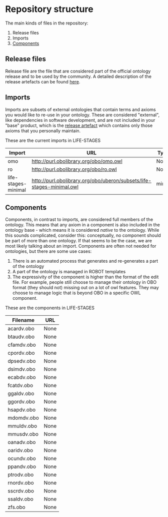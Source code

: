 # Repository structure

The main kinds of files in the repository:

1. Release files
2. Imports
3. [Components](#components)

## Release files
Release file are the file that are considered part of the official ontology release and to be used by the community. A detailed description of the release artefacts can be found [here](https://github.com/INCATools/ontology-development-kit/blob/master/docs/ReleaseArtefacts.md).

## Imports
Imports are subsets of external ontologies that contain terms and axioms you would like to re-use in your ontology. These are considered "external", like dependencies in software development, and are not included in your "base" product, which is the [release artefact](https://github.com/INCATools/ontology-development-kit/blob/master/docs/ReleaseArtefacts.md) which contains only those axioms that you personally maintain.

These are the current imports in LIFE-STAGES

| Import | URL | Type |
| ------ | --- | ---- |
| omo | http://purl.obolibrary.org/obo/omo.owl | None |
| ro | http://purl.obolibrary.org/obo/ro.owl | None |
| life-stages-minimal | http://purl.obolibrary.org/obo/uberon/subsets/life-stages-minimal.owl | mirror |

## Components
Components, in contrast to imports, are considered full members of the ontology. This means that any axiom in a component is also included in the ontology base - which means it is considered _native_ to the ontology. While this sounds complicated, consider this: conceptually, no component should be part of more than one ontology. If that seems to be the case, we are most likely talking about an import. Components are often not needed for ontologies, but there are some use cases:

1. There is an automated process that generates and re-generates a part of the ontology
2. A part of the ontology is managed in ROBOT templates
3. The expressivity of the component is higher than the format of the edit file. For example, people still choose to manage their ontology in OBO format (they should not) missing out on a lot of owl features. They may choose to manage logic that is beyond OBO in a specific OWL component.

These are the components in LIFE-STAGES

| Filename | URL |
| -------- | --- |
| acardv.obo | None |
| btaudv.obo | None |
| cfamdv.obo | None |
| cpordv.obo | None |
| dpsedv.obo | None |
| dsimdv.obo | None |
| ecabdv.obo | None |
| fcatdv.obo | None |
| ggaldv.obo | None |
| ggordv.obo | None |
| hsapdv.obo | None |
| mdomdv.obo | None |
| mmuldv.obo | None |
| mmusdv.obo | None |
| oanadv.obo | None |
| oaridv.obo | None |
| ocundv.obo | None |
| ppandv.obo | None |
| ptrodv.obo | None |
| rnordv.obo | None |
| sscrdv.obo | None |
| ssaldv.obo | None |
| zfs.obo | None |
